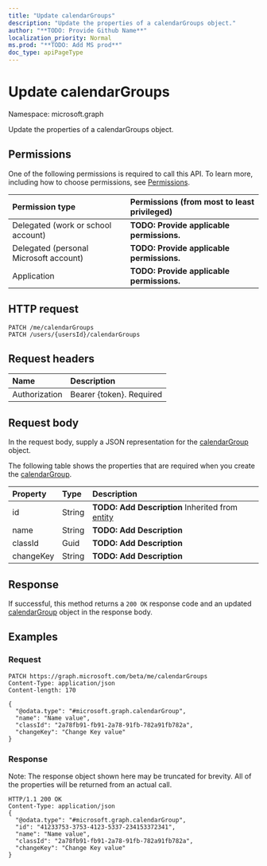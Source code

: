 ```yaml
---
title: "Update calendarGroups"
description: "Update the properties of a calendarGroups object."
author: "**TODO: Provide Github Name**"
localization_priority: Normal
ms.prod: "**TODO: Add MS prod**"
doc_type: apiPageType
---
```


# Update calendarGroups

Namespace: microsoft.graph

Update the properties of a calendarGroups object.

## Permissions
One of the following permissions is required to call this API. To learn more, including how to choose permissions, see [Permissions](/concepts/permissions-reference.md).

|Permission type|Permissions (from most to least privileged)|
|:---|:---|
|Delegated (work or school account)|**TODO: Provide applicable permissions.**|
|Delegated (personal Microsoft account)|**TODO: Provide applicable permissions.**|
|Application|**TODO: Provide applicable permissions.**|

## HTTP request
<!-- {
  "blockType": "ignored"
}
-->
``` http
PATCH /me/calendarGroups
PATCH /users/{usersId}/calendarGroups
```

## Request headers
|Name|Description|
|:---|:---|
|Authorization|Bearer {token}. Required|

## Request body
In the request body, supply a JSON representation for the [calendarGroup](../resources/calendargroup.md) object.

The following table shows the properties that are required when you create the [calendarGroup](../resources/calendargroup.md).

|Property|Type|Description|
|:---|:---|:---|
|id|String|**TODO: Add Description** Inherited from [entity](../resources/entity.md)|
|name|String|**TODO: Add Description**|
|classId|Guid|**TODO: Add Description**|
|changeKey|String|**TODO: Add Description**|



## Response
If successful, this method returns a `200 OK` response code and an updated [calendarGroup](../resources/calendargroup.md) object in the response body.

## Examples

### Request
<!-- {
  "blockType": "request",
  "name": "update_calendargroups"
}
-->
``` http
PATCH https://graph.microsoft.com/beta/me/calendarGroups
Content-Type: application/json
Content-length: 170

{
  "@odata.type": "#microsoft.graph.calendarGroup",
  "name": "Name value",
  "classId": "2a78fb91-fb91-2a78-91fb-782a91fb782a",
  "changeKey": "Change Key value"
}
```

### Response
Note: The response object shown here may be truncated for brevity. All of the properties will be returned from an actual call.
<!-- {
  "blockType": "response",
  "truncated": true
}
-->
``` http
HTTP/1.1 200 OK
Content-Type: application/json
{
  "@odata.type": "#microsoft.graph.calendarGroup",
  "id": "41233753-3753-4123-5337-234153372341",
  "name": "Name value",
  "classId": "2a78fb91-fb91-2a78-91fb-782a91fb782a",
  "changeKey": "Change Key value"
}
```

